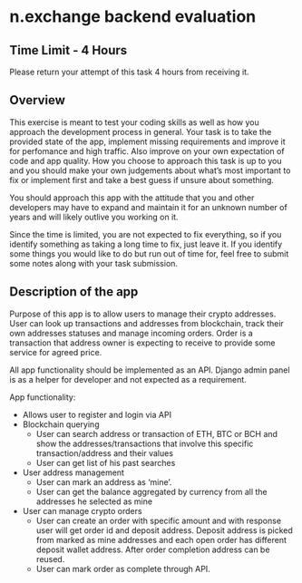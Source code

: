 # n.exchange backend evaluation

## Time Limit - 4 Hours
Please return your attempt of this task 4 hours from receiving it.

## Overview
This exercise is meant to test your coding skills as well as how you approach the development process in general. Your task is to take the provided state of the app, implement missing requirements and improve it for perfomance and high traffic. Also improve on your own expectation of code and app quality. How you choose to approach this task is up to you and you should make your own judgements about what’s most important to fix or implement first and take a best guess if unsure about something.

You should approach this app with the attitude that you and other developers may have to expand and maintain it for an unknown number of years and will likely outlive you working on it.

Since the time is limited, you are not expected to fix everything, so if you identify something as taking a long time to fix, just leave it.
If you identify some things you would like to do but run out of time for, feel free to submit some notes along with your task submission.

## Description of the app
Purpose of this app is to allow users to manage their crypto addresses. User can look up transactions and addresses from blockchain, track their own addresses statuses and manage incoming orders. Order is a transaction that address owner is expecting to receive to provide some service for agreed price.

All app functionality should be implemented as an API. Django admin panel is as a helper for developer and not expected as a requirement.

App functionality:
* Allows user to register and login via API
* Blockchain querying
	* User can search address or transaction of ETH, BTC or BCH and show the addresses/transactions that involve this specific transaction/address and their values
	* User can get list of his past searches
* User address management
	* User can mark an address as ‘mine’.
	* User can get the balance aggregated by currency from all the addresses he selected as mine
* User can manage crypto orders
	* User can create an order with specific amount and with response user will get order id and deposit address. Deposit address is picked from marked as mine addresses and each open order has different deposit wallet address. After order completion address can be reused.
	* User can mark order as complete through API.